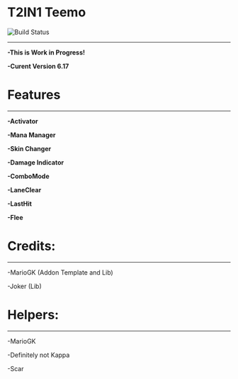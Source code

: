 # T2IN1 Teemo

![Build Status](https://camo.githubusercontent.com/cfcaf3a99103d61f387761e5fc445d9ba0203b01/68747470733a2f2f7472617669732d63692e6f72672f6477796c2f657374612e7376673f6272616e63683d6d6173746572?branch=master)

___
**-This is Work in Progress!**

**-Curent Version 6.17**


# Features
___
**-Activator**

**-Mana Manager**

**-Skin Changer**

**-Damage Indicator**

**-ComboMode**

**-LaneClear**

**-LastHit**

**-Flee**


# Credits:
___

-MarioGK (Addon Template and Lib)

-Joker (Lib)


# Helpers:
___

-MarioGK

-Definitely not Kappa

-Scar
